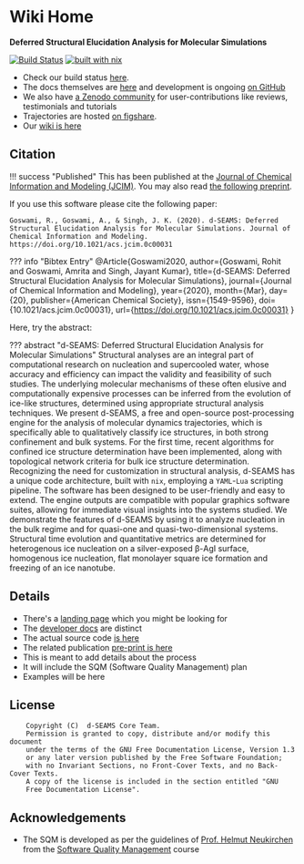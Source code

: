# Wiki Home

**Deferred Structural Elucidation Analysis for Molecular Simulations**

[![Build Status](https://travis-ci.org/d-SEAMS/seams-core.svg?branch=master)](https://travis-ci.org/d-SEAMS/seams-core)
[![built with nix](https://builtwithnix.org/badge.svg)](https://builtwithnix.org)

- Check our build status [here](https://travis-ci.org/d-SEAMS/seams-core).
- The docs themselves are [here](https://docs.dseams.info) and development is
  ongoing [on GitHub](https://github.com/d-SEAMS/seams-core)
- We also have [a Zenodo community](https://zenodo.org/communities/d-seams/) for user-contributions like reviews, testimonials
  and tutorials
- Trajectories are hosted [on
  figshare](https://figshare.com/projects/d-SEAMS_Datasets/73545).
- Our [wiki is here](https://wiki.dseams.info)

## Citation

!!! success "Published"
     This has been published at the [Journal of Chemical Information and
     Modeling (JCIM)](https://doi.org/10.1021/acs.jcim.0c00031). You may also
     read [the following preprint](https://arxiv.org/abs/1909.09830).

If you use this software please cite the following paper:

    Goswami, R., Goswami, A., & Singh, J. K. (2020). d-SEAMS: Deferred Structural Elucidation Analysis for Molecular Simulations. Journal of Chemical Information and Modeling. https://doi.org/10.1021/acs.jcim.0c00031

??? info "Bibtex Entry"
         @Article{Goswami2020,
         author={Goswami, Rohit and Goswami, Amrita and Singh, Jayant Kumar},
         title={d-SEAMS: Deferred Structural Elucidation Analysis for Molecular
         Simulations},
         journal={Journal of Chemical Information and Modeling},
         year={2020},
         month={Mar},
         day={20},
         publisher={American Chemical Society},
         issn={1549-9596},
         doi={10.1021/acs.jcim.0c00031},
         url={https://doi.org/10.1021/acs.jcim.0c00031}
         }



Here, try the abstract:

??? abstract "d-SEAMS: Deferred Structural Elucidation Analysis for Molecular Simulations"
     Structural analyses are an integral part of computational research on nucleation and supercooled water, whose accuracy and efficiency can impact the validity and feasibility of such studies. The underlying molecular mechanisms of these often elusive and computationally expensive processes can be inferred from the evolution of ice-like structures, determined using appropriate structural analysis techniques. We present d-SEAMS, a free and open-source post-processing engine for the analysis of molecular dynamics trajectories, which is specifically able to qualitatively classify ice structures, in both strong confinement and bulk systems. For the first time, recent algorithms for confined ice structure determination have been implemented, along with topological network criteria for bulk ice structure determination. Recognizing the need for customization in structural analysis, d-SEAMS has a unique code architecture, built with `nix`, employing a `YAML`-`Lua` scripting pipeline. The software has been designed to be user-friendly and easy to extend. The engine outputs are compatible with popular graphics software suites, allowing for immediate visual insights into the systems studied. We demonstrate the features of d-SEAMS by using it to analyze nucleation in the bulk regime and for quasi-one and quasi-two-dimensional systems. Structural time evolution and quantitative metrics are determined for heterogenous ice nucleation on a silver-exposed β-AgI surface, homogenous ice nucleation, flat monolayer square ice formation and freezing of an ice nanotube. 

## Details

- There's a [landing page](https://dseams.info) which you might be looking for
- The [developer docs](https://docs.dseams.info) are distinct
- The actual source code [is here](https://github.com/d-SEAMS/seams-core)
- The related publication [pre-print is here](https://arxiv.org/abs/1909.09830)
- This is meant to add details about the process
- It will include the SQM (Software Quality Management) plan
- Examples will be here

## License

        Copyright (C)  d-SEAMS Core Team.
        Permission is granted to copy, distribute and/or modify this document
        under the terms of the GNU Free Documentation License, Version 1.3
        or any later version published by the Free Software Foundation;
        with no Invariant Sections, no Front-Cover Texts, and no Back-Cover Texts.
        A copy of the license is included in the section entitled "GNU
        Free Documentation License".

## Acknowledgements

- The SQM is developed as per the guidelines of [Prof. Helmut
  Neukirchen](https://uni.hi.is/helmut/) from the [Software Quality Management](https://ugla.hi.is/kennsluskra/index.php?tab=nam&chapter=namskeid&id=08732220210&merkja=Software+Quality+Management&kennsluar=2020) course
